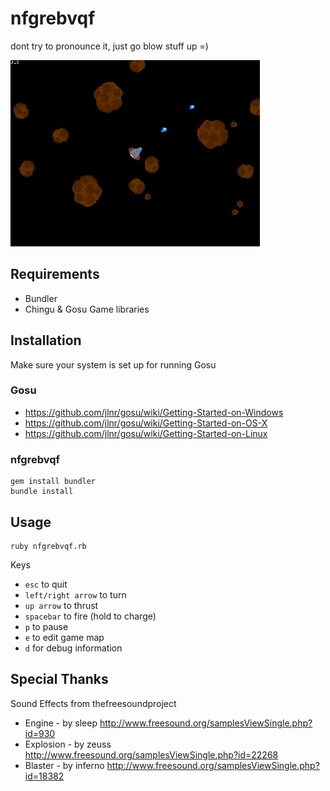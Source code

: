 nfgrebvqf
=========

dont try to pronounce it, just go blow stuff up =)

![nfgrebvqf screenshot](https://github.com/zeroeth/nfgrebvqf/raw/master/screenshot.jpg)

Requirements
------------

* Bundler
* Chingu & Gosu Game libraries

Installation
------------

Make sure your system is set up for running Gosu

### Gosu

* https://github.com/jlnr/gosu/wiki/Getting-Started-on-Windows
* https://github.com/jlnr/gosu/wiki/Getting-Started-on-OS-X
* https://github.com/jlnr/gosu/wiki/Getting-Started-on-Linux

### nfgrebvqf

    gem install bundler
    bundle install

Usage
-----

    ruby nfgrebvqf.rb

Keys

* `esc` to quit
* `left/right arrow` to turn
* `up arrow` to thrust
* `spacebar` to fire (hold to charge)
* `p` to pause
* `e` to edit game map
* `d` for debug information
    

Special Thanks
--------------
Sound Effects from thefreesoundproject

* Engine - by sleep http://www.freesound.org/samplesViewSingle.php?id=930
* Explosion - by zeuss http://www.freesound.org/samplesViewSingle.php?id=22268
* Blaster - by inferno http://www.freesound.org/samplesViewSingle.php?id=18382
